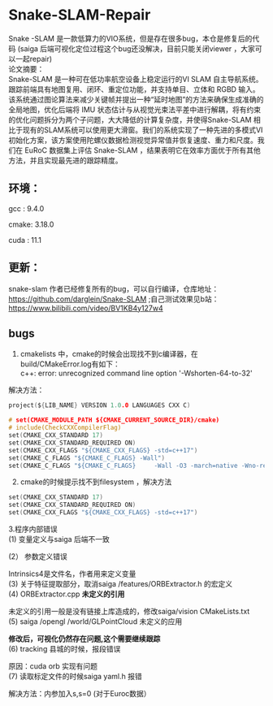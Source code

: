 # Snake-SLAM-Repair
Snake -SLAM 是一款低算力的VIO系统，但是存在很多bug，本仓是修复后的代码   (saiga 后端可视化定位过程这个bug还没解决，目前只能关闭viewer ，大家可以一起repair)    
论文摘要：  
Snake-SLAM 是一种可在低功率航空设备上稳定运行的VI SLAM 自主导航系统。跟踪前端具有地图复用、闭环、重定位功能，并支持单目、立体和 RGBD 输入。该系统通过图论算法来减少关键帧并提出一种“延时地图”的方法来确保生成准确的全局地图，优化后端将 IMU 状态估计与从视觉光束法平差中进行解耦，将有约束的优化问题拆分为两个子问题，大大降低的计算复杂度，并使得Snake-SLAM 相比于现有的SLAM系统可以使用更大滑窗。我们的系统实现了一种先进的多模式VI 初始化方案，该方案使用陀螺仪数据检测视觉异常值并恢复速度、重力和尺度。我们在 EuRoC 数据集上评估 Snake-SLAM ，结果表明它在效率方面优于所有其他方法，并且实现最先进的跟踪精度。  
## 环境：  
gcc : 9.4.0

cmake: 3.18.0

cuda : 11.1  
## 更新：  
snake-slam 作者已经修复所有的bug，可以自行编译，仓库地址：https://github.com/darglein/Snake-SLAM  ;自己测试效果见b站：https://www.bilibili.com/video/BV1KB4y127w4  
## bugs 
1. cmakelists 中，cmake的时候会出现找不到c编译器，在build/CMakeError.log有如下：  
c++: error: unrecognized command line option '-Wshorten-64-to-32'  

解决方法：

```C
project(${LIB_NAME} VERSION 1.0.0 LANGUAGES CXX C)

# set(CMAKE_MODULE_PATH ${CMAKE_CURRENT_SOURCE_DIR}/cmake)
# include(CheckCXXCompilerFlag)
set(CMAKE_CXX_STANDARD 17)  
set(CMAKE_CXX_STANDARD_REQUIRED ON)
set(CMAKE_CXX_FLAGS "${CMAKE_CXX_FLAGS} -std=c++17")
set(CMAKE_C_FLAGS "${CMAKE_C_FLAGS} -Wall")
set(CMAKE_C_FLAGS "${CMAKE_C_FLAGS}     -Wall -O3 -march=native -Wno-reorder")
```
2. cmake的时候提示找不到filesystem ，解决方法  
```C
set(CMAKE_CXX_STANDARD 17)  
set(CMAKE_CXX_STANDARD_REQUIRED ON)
set(CMAKE_CXX_FLAGS "${CMAKE_CXX_FLAGS} -std=c++17")  
```
3.程序内部错误    
(1) 变量定义与saiga 后端不一致    


(2） 参数定义错误  

Intrinsics4是文件名，作者用来定义变量  
(3) 关于特征提取部分，取消saiga /features/ORBExtractor.h 的宏定义  
(4) ORBExtractor.cpp **未定义的引用**  

未定义的引用一般是没有链接上库造成的，修改saiga/vision  CMakeLists.txt     
(5) saiga /opengl /world/GLPointCloud 未定义的应用    

**修改后，可视化仍然存在问题,这个需要继续跟踪**  
(6) tracking 县城的时候，报段错误  

原因：cuda orb 实现有问题   
(7) 读取标定文件的时候saiga yaml.h 报错    

解决方法：内参加入s,s=0 (对于Euroc数据）


